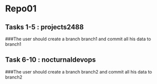 # Repo01
## Tasks 1-5 : projects2488
###The user should create a branch branch1 and commit all his data to branch1
## Task 6-10 : nocturnaldevops
###The user should create a branch branch2 and commit all his data to branch2
